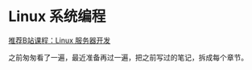 # Linux 系统编程

[推荐B站课程：Linux 服务器开发](https://www.bilibili.com/video/BV1H4411m73W?p=56)

之前匆匆看了一遍，最近准备再过一遍，把之前写过的笔记，拆成每个章节。